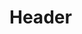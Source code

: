 <!-- TITLE: Technical Documentation -->
<!-- SUBTITLE: A quick summary of Technical Documentation -->

# Header